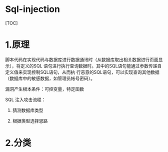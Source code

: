 # Sql-injection

[TOC]

# 1.原理

脚本代码在实现代码与数据库进行数据通讯时（从数据库取出相关数据进行页面显示），将定义的SQL 语句进行执行查询数据时。其中的SQL语句能通过参数传递自定义值来实现控制SQL语句，从而执 行恶意的SQL语句，可以实现查询其他数据（数据库中的敏感数据，如管理员帐号密码）。

漏洞产生根本条件：可控变量，特定函数

SQL 注入攻击流程：  

1. 猜测数据库类型  

2. 根据类型选择思路

# 2.分类



